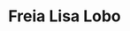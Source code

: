 ---
layout: post
title: Freia Lisa Lobo
school: NYU
major: Major?
image: https://static.squarespace.com/static/50354720c4aa2d2d3150d3d8/t/53d83172e4b0733761a23dd3/1406677366723/frie.png?format=300w
lego: /lib/img/people/lego/freia.jpg
position: Freshman Circuit
positionURL: http://www.techatnyu.org/position
twitter: 
email: t@NYU email?
graduate: 2016
weight: 3
---